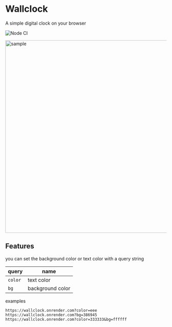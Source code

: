 # Wallclock

A simple digital clock on your browser

![Node CI](https://github.com/jinmayamashita/wallclock/workflows/Node%20CI/badge.svg?branch=master)

<img width="600" alt="sample" src="https://user-images.githubusercontent.com/9401060/72739257-a251ad00-3be6-11ea-9a85-ac4361ee6ec4.png">


## Features
you can set the background color or text color with a query string

|query|name|
|-|-|
|`color`|text color|
|`bg`|background color|

examples

```
https://wallclock.onrender.com?color=eee
https://wallclock.onrender.com?bg=386945
https://wallclock.onrender.com?color=333333&bg=ffffff
```